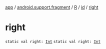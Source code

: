 [app](../../../index.md) / [android.support.fragment](../../index.md) / [R](../index.md) / [id](index.md) / [right](./right.md)

# right

`static val right: `[`Int`](https://kotlinlang.org/api/latest/jvm/stdlib/kotlin/-int/index.html)
`static val right: `[`Int`](https://kotlinlang.org/api/latest/jvm/stdlib/kotlin/-int/index.html)